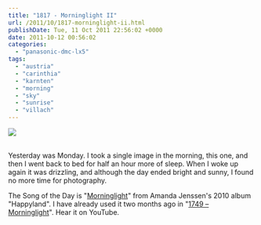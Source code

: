 ```yaml
---
title: "1817 - Morninglight II"
url: /2011/10/1817-morninglight-ii.html
publishDate: Tue, 11 Oct 2011 22:56:02 +0000
date: 2011-10-12 00:56:02
categories: 
  - "panasonic-dmc-lx5"
tags: 
  - "austria"
  - "carinthia"
  - "karnten"
  - "morning"
  - "sky"
  - "sunrise"
  - "villach"
---
```

<div class="container">
<div class="center"><a target="_blank" href="https://d25zfm9zpd7gm5.cloudfront.net/1200x1200/2011/20111010_071213_ps.jpg"><img src="https://d25zfm9zpd7gm5.cloudfront.net/0600x0600/2011/20111010_071213_ps.jpg" /></a></div>
</div>
<br />

Yesterday was Monday. I took a single image in the morning, this one, and then I went back to bed for half an hour more of sleep. When I woke up again it was drizzling, and although the day ended bright and sunny, I found no more time for photography.

 The Song of the Day is "<a href="http://www.youtube.com/watch?v=wgNGegfSGhk" target="_blank">Morninglight</a>" from Amanda Jenssen's 2010 album "Happyland". I have already used it two months ago in "<a href="/2011/08/1749-morninglight.html" target="_blank">1749 – Morninglight</a>". Hear it on YouTube.

